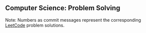 ## Computer Science: Problem Solving

Note: Numbers as commit messages represent the corresponding [LeetCode](https://leetcode.com/) problem solutions. 